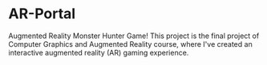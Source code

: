 # AR-Portal
Augmented Reality Monster Hunter Game! This project is the final project of Computer Graphics and Augmented Reality course, where I've created an interactive augmented reality (AR) gaming experience.
